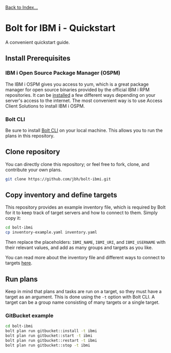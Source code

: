 [Back to Index...](./#index)

# Bolt for IBM i - Quickstart
A convenient quickstart guide.

## Install Prerequisites

### IBM i Open Source Package Manager (OSPM)
The IBM i OSPM gives you access to yum, which is a great package manager for open source
binaries provided by the official IBM i RPM repositories. It can be
[installed](https://www.ibm.com/support/pages/getting-started-open-source-package-management-ibm-i-acs)
a few different ways depending on your server's access to the internet. The most convenient
way is to use Access Client Solutions to install IBM i OSPM.

### Bolt CLI
Be sure to install [Bolt CLI](https://www.puppet.com/docs/bolt/latest/bolt_installing.html)
on your local machine. This allows you to run the plans in this repository.

## Clone repository

You can directly clone this repository; or feel free to fork, clone, and contribute your own plans.

```bash
git clone https://github.com/jbh/bolt-ibmi.git
```

## Copy inventory and define targets

This repository provides an example inventory file, which is required by Bolt for it to
keep track of target servers and how to connect to them. Simply copy it:

```bash
cd bolt-ibmi
cp inventory-example.yaml inventory.yaml
```

Then replace the placeholders: `IBMI_NAME`, `IBMI_URI`, and `IBMI_USERNAME` with their relevant
values, and add as many groups and targets as you like.

You can read more about the inventory file and different ways to connect to targets
[here](https://pup.pt/bolt-inventory).

## Run plans

Keep in mind that plans and tasks are run on a target, so they must have a target as an
argument. This is done using the `-t` option with Bolt CLI. A target can be a group name consisting
of many targets or a single target.

### GitBucket example

```bash
cd bolt-ibmi
bolt plan run gitbucket::install -t ibmi
bolt plan run gitbucket::start -t ibmi
bolt plan run gitbucket::restart -t ibmi
bolt plan run gitbucket::stop -t ibmi
```
